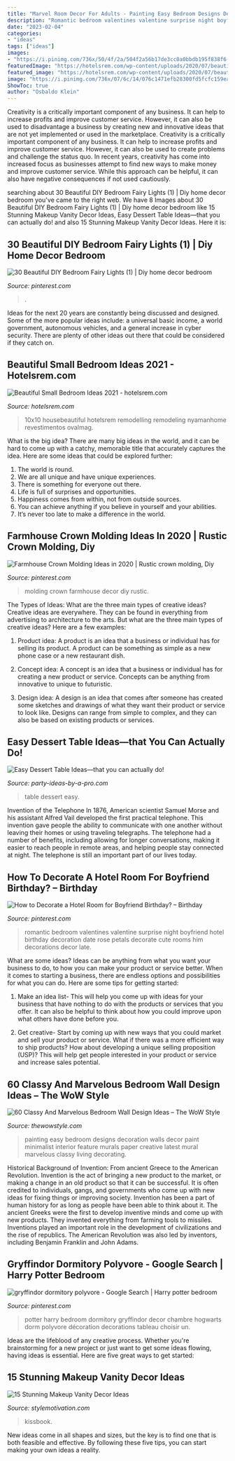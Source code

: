 ```yaml
---
title: "Marvel Room Decor For Adults - Painting Easy Bedroom Designs Decoration Walls Decor Paint Minimalist Interior Feature Murals Paper Creative Latest Mural Marvelous Classy Living Decorating"
description: "Romantic bedroom valentines valentine surprise night boyfriend hotel birthday decoration date rose petals decorate cute rooms him decorations decor late"
date: "2023-02-04"
categories:
- "ideas"
tags: ["ideas"]
images:
- "https://i.pinimg.com/736x/50/4f/2a/504f2a56b17de3cc0a0bbdb195f838f6--harry-potter-bedroom-bedroom-kids.jpg"
featuredImage: "https://hotelsrem.com/wp-content/uploads/2020/07/beautiful-small-bedroom-ideas-unique-25-small-bedroom-design-ideas-how-to-decorate-a-small-bedroom-of-beautiful-small-bedroom-ideas.jpg"
featured_image: "https://hotelsrem.com/wp-content/uploads/2020/07/beautiful-small-bedroom-ideas-unique-25-small-bedroom-design-ideas-how-to-decorate-a-small-bedroom-of-beautiful-small-bedroom-ideas.jpg"
image: "https://i.pinimg.com/736x/07/6c/14/076c1471efb28300fd5fcfc159eaa53a.jpg"
ShowToc: true
author: "Osbaldo Klein"
---
```



Creativity is a critically important component of any business. It can help to increase profits and improve customer service. However, it can also be used to disadvantage a business by creating new and innovative ideas that are not yet implemented or used in the marketplace.
Creativity is a critically important component of any business. It can help to increase profits and improve customer service. However, it can also be used to create problems and challenge the status quo. In recent years, creativity has come into increased focus as businesses attempt to find new ways to make money and improve customer service. While this approach can be helpful, it can also have negative consequences if not used cautiously.

	

		
searching about 30 Beautiful DIY Bedroom Fairy Lights (1) | Diy home decor bedroom you've came to the right web. We have 8 Images about 30 Beautiful DIY Bedroom Fairy Lights (1) | Diy home decor bedroom like 15 Stunning Makeup Vanity Decor Ideas, Easy Dessert Table Ideas—that you can actually do! and also 15 Stunning Makeup Vanity Decor Ideas. Here it is:
		
    
## 30 Beautiful DIY Bedroom Fairy Lights (1) | Diy Home Decor Bedroom

<img loading=lazy src="https://i.pinimg.com/736x/a9/11/cc/a911cccd9c6be146f91e29a533ee2d04.jpg" onerror="this.onerror=null;this.src='https://tse3.mm.bing.net/th?id=OIP.XvRj5Ri2zDvKx9xtIYFEagHaMm&amp;pid=15.1';" alt="30 Beautiful DIY Bedroom Fairy Lights (1) | Diy home decor bedroom">

_Source: pinterest.com_

>. 

	

Ideas for the next 20 years are constantly being discussed and designed. Some of the more popular ideas include: a universal basic income, a world government, autonomous vehicles, and a general increase in cyber security. There are plenty of other ideas out there that could be considered if they catch on.

    
## Beautiful Small Bedroom Ideas 2021 - Hotelsrem.com

<img loading=lazy src="https://hotelsrem.com/wp-content/uploads/2020/07/beautiful-small-bedroom-ideas-unique-25-small-bedroom-design-ideas-how-to-decorate-a-small-bedroom-of-beautiful-small-bedroom-ideas.jpg" onerror="this.onerror=null;this.src='https://tse2.mm.bing.net/th?id=OIP.uHthhECcPBO0EZ6KqaMyLgHaLH&amp;pid=15.1';" alt="Beautiful Small Bedroom Ideas 2021 - hotelsrem.com">

_Source: hotelsrem.com_

>10x10 housebeautiful hotelsrem remodelling remodeling nyamanhome revestimentos ovalmag. 

	

What is the big idea?
There are many big ideas in the world, and it can be hard to come up with a catchy, memorable title that accurately captures the idea. Here are some ideas that could be explored further: 
1. The world is round. 
2. We are all unique and have unique experiences. 
3. There is something for everyone out there. 
4. Life is full of surprises and opportunities. 
5. Happiness comes from within, not from outside sources. 
6. You can achieve anything if you believe in yourself and your abilities. 
7. It’s never too late to make a difference in the world.

    
## Farmhouse Crown Molding Ideas In 2020 | Rustic Crown Molding, Diy

<img loading=lazy src="https://i.pinimg.com/736x/07/6c/14/076c1471efb28300fd5fcfc159eaa53a.jpg" onerror="this.onerror=null;this.src='https://tse1.mm.bing.net/th?id=OIP.jxcXo3UDHyRo7Pi0ds-RhQHaLH&amp;pid=15.1';" alt="Farmhouse Crown Molding Ideas in 2020 | Rustic crown molding, Diy">

_Source: pinterest.com_

>molding crown farmhouse decor diy rustic. 

	

The Types of Ideas: What are the three main types of creative ideas?
Creative ideas are everywhere. They can be found in everything from advertising to architecture to the arts. But what are the three main types of creative ideas? Here are a few examples:
1. Product idea: A product is an idea that a business or individual has for selling its product. A product can be something as simple as a new phone case or a new restaurant dish.

2. Concept idea: A concept is an idea that a business or individual has for creating a new product or service. Concepts can be anything from innovative to unique to futuristic.

3. Design idea: A design is an idea that comes after someone has created some sketches and drawings of what they want their product or service to look like. Designs can range from simple to complex, and they can also be based on existing products or services.

    
## Easy Dessert Table Ideas—that You Can Actually Do!

<img loading=lazy src="http://www.party-ideas-by-a-pro.com/image-files/dessert24a.jpg" onerror="this.onerror=null;this.src='https://tse1.mm.bing.net/th?id=OIP.4aJUiUE7MiKMh6nG9aJFWgHaKW&amp;pid=15.1';" alt="Easy Dessert Table Ideas—that you can actually do!">

_Source: party-ideas-by-a-pro.com_

>table dessert easy. 

	

Invention of the Telephone
In 1876, American scientist Samuel Morse and his assistant Alfred Vail developed the first practical telephone. This invention gave people the ability to communicate with one another without leaving their homes or using traveling telegraphs. The telephone had a number of benefits, including allowing for longer conversations, making it easier to reach people in remote areas, and helping people stay connected at night. The telephone is still an important part of our lives today.

    
## How To Decorate A Hotel Room For Boyfriend Birthday? – Birthday

<img loading=lazy src="https://i.pinimg.com/736x/43/a7/b9/43a7b92aa457f81530a186b3950d9168.jpg" onerror="this.onerror=null;this.src='https://tse1.mm.bing.net/th?id=OIP.t0URt_QXw04lw34QdQyAYAHaJ3&amp;pid=15.1';" alt="How to Decorate a Hotel Room for Boyfriend Birthday? – Birthday">

_Source: pinterest.com_

>romantic bedroom valentines valentine surprise night boyfriend hotel birthday decoration date rose petals decorate cute rooms him decorations decor late. 

	

What are some ideas?
Ideas can be anything from what you want your business to do, to how you can make your product or service better. When it comes to starting a business, there are endless options and possibilities for what you can do. Here are some tips for getting started: 
1. Make an idea list- This will help you come up with ideas for your business that have nothing to do with the products or services that you offer. It can also be helpful to think about how you could improve upon what others have done before you.

2. Get creative- Start by coming up with new ways that you could market and sell your product or service. What if there was a more efficient way to ship products? How about developing a unique selling proposition (USP)? This will help get people interested in your product or service and increase sales potential. 


    
## 60 Classy And Marvelous Bedroom Wall Design Ideas – The WoW Style

<img loading=lazy src="http://thewowstyle.com/wp-content/uploads/2016/08/Colorful-paper-craft-ideas-for-kids-and-adults-Bedroom.jpg" onerror="this.onerror=null;this.src='https://tse2.mm.bing.net/th?id=OIP.jxWpE7ovxHYcmJdN-ach0QHaKF&amp;pid=15.1';" alt="60 Classy And Marvelous Bedroom Wall Design Ideas – The WoW Style">

_Source: thewowstyle.com_

>painting easy bedroom designs decoration walls decor paint minimalist interior feature murals paper creative latest mural marvelous classy living decorating. 

	

Historical Background of Invention: From ancient Greece to the American Revolution.
Invention is the act of bringing a new product to the market, or making a change in an old product so that it can be successful. It is often credited to individuals, gangs, and governments who come up with new ideas for fixing things or improving society. Invention has been a part of human history for as long as people have been able to think about it. The ancient Greeks were the first to develop inventive minds and come up with new products. They invented everything from farming tools to missiles. Inventions played an important role in the development of civilizations and the rise of republics. The American Revolution was also led by inventors, including Benjamin Franklin and John Adams.

    
## Gryffindor Dormitory Polyvore - Google Search | Harry Potter Bedroom

<img loading=lazy src="https://i.pinimg.com/736x/50/4f/2a/504f2a56b17de3cc0a0bbdb195f838f6--harry-potter-bedroom-bedroom-kids.jpg" onerror="this.onerror=null;this.src='https://tse1.mm.bing.net/th?id=OIP.qw7gHbMbvOculod14x43BAHaJ3&amp;pid=15.1';" alt="gryffindor dormitory polyvore - Google Search | Harry potter bedroom">

_Source: pinterest.com_

>potter harry bedroom dormitory gryffindor decor chambre hogwarts dorm polyvore décoration decorations tableau choisir un. 

	

Ideas are the lifeblood of any creative process. Whether you're brainstorming for a new project or just want to get some ideas flowing, having ideas is essential. Here are five great ways to get started: 

    
## 15 Stunning Makeup Vanity Decor Ideas

<img loading=lazy src="https://stylemotivation.com/wp-content/uploads/2020/02/04-makeup-vanity-ideas-homebnc.jpg" onerror="this.onerror=null;this.src='https://tse3.mm.bing.net/th?id=OIP.d88LjAJpdbRC3yXfOaOQGwHaJ3&amp;pid=15.1';" alt="15 Stunning Makeup Vanity Decor Ideas">

_Source: stylemotivation.com_

>kissbook. 

	

New ideas come in all shapes and sizes, but the key is to find one that is both feasible and effective. By following these five tips, you can start making your own ideas a reality.

